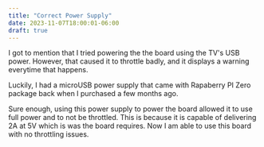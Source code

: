 ```yaml
---
title: "Correct Power Supply"
date: 2023-11-07T18:00:01-06:00
draft: true
---
```


I got to mention that I tried powering the the board using the TV's USB power. However, that caused it to throttle badly, and it displays a warning everytime that happens.

Luckily, I had a microUSB power supply that came with Rapaberry PI Zero package back when I purchased a few months ago.

Sure enough, using this power supply to power the board allowed it to use full power and to not be throttled. This is because it is capable of delivering 2A at 5V which is was the board requires. Now I am able to use this board with no throttling issues.